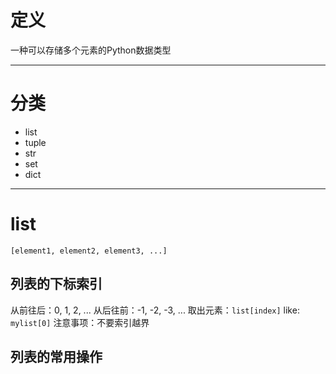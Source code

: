 # 定义
一种可以存储多个元素的Python数据类型

---
# 分类
* list
* tuple
* str
* set
* dict

---
# list
`[element1, element2, element3, ...]`

## 列表的下标索引
从前往后：0, 1, 2, ...
从后往前：-1, -2, -3, ...
取出元素：`list[index]` like:   `mylist[0]`
注意事项：不要索引越界

## 列表的常用操作
